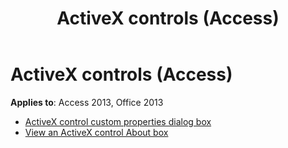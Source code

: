 ﻿---
title: ActiveX controls (Access)
TOCTitle: ActiveX controls
ms:assetid: 5491e95e-4c96-4f13-8c1c-63ccbd982835
ms:mtpsurl: https://msdn.microsoft.com/library/Dn124841(v=office.15)
ms:contentKeyID: 52072462
ms.date: 10/16/2018
mtps_version: v=office.15
---

# ActiveX controls (Access) 

**Applies to**: Access 2013, Office 2013

- [ActiveX control custom properties dialog box](the-activex-control-s-custom-properties-dialog-box.md)
- [View an ActiveX control About box](view-an-activex-control-s-about-box.md)

